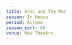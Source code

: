 ```yaml
---
title: Arms and The Man
season: In House
period: Autumn
season_sort: 60
venue: New Theatre
---
```



